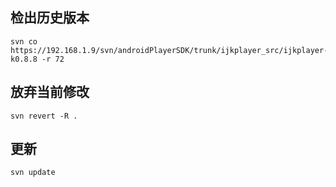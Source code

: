 ## 检出历史版本
```
svn co https://192.168.1.9/svn/androidPlayerSDK/trunk/ijkplayer_src/ijkplayer-k0.8.8 -r 72
```

## 放弃当前修改
```
svn revert -R .
```

## 更新
```
svn update
```
